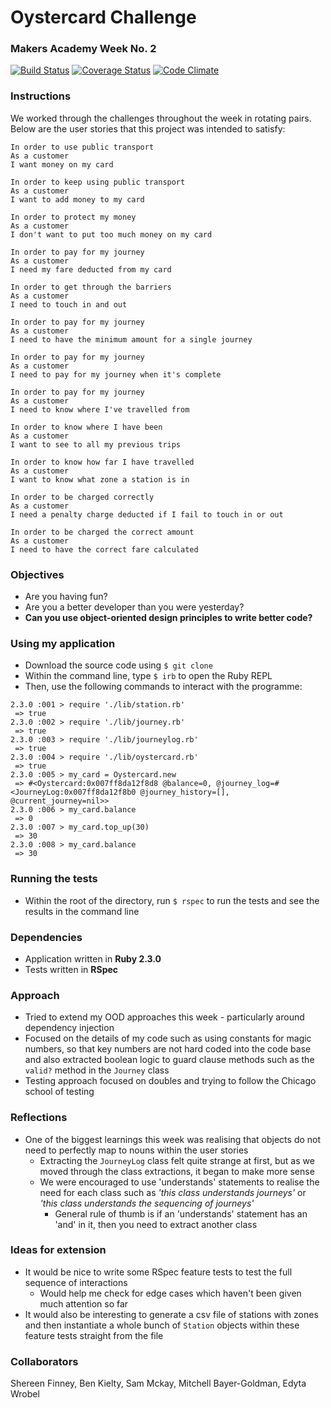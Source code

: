 # Oystercard Challenge
### Makers Academy Week No. 2

[![Build Status](https://travis-ci.org/KatHicks/oystercard.svg?branch=master)](https://travis-ci.org/KatHicks/oystercard) [![Coverage Status](https://coveralls.io/repos/github/KatHicks/oystercard/badge.svg?branch=master)](https://coveralls.io/github/KatHicks/oystercard?branch=master) [![Code Climate](https://codeclimate.com/github/KatHicks/oystercard/badges/gpa.svg)](https://codeclimate.com/github/KatHicks/oystercard)

### Instructions

We worked through the challenges throughout the week in rotating pairs. Below are the user stories that this project was intended to satisfy:

```
In order to use public transport
As a customer
I want money on my card

In order to keep using public transport
As a customer
I want to add money to my card

In order to protect my money
As a customer
I don't want to put too much money on my card

In order to pay for my journey
As a customer
I need my fare deducted from my card

In order to get through the barriers
As a customer
I need to touch in and out

In order to pay for my journey
As a customer
I need to have the minimum amount for a single journey

In order to pay for my journey
As a customer
I need to pay for my journey when it's complete

In order to pay for my journey
As a customer
I need to know where I've travelled from

In order to know where I have been
As a customer
I want to see to all my previous trips

In order to know how far I have travelled
As a customer
I want to know what zone a station is in

In order to be charged correctly
As a customer
I need a penalty charge deducted if I fail to touch in or out

In order to be charged the correct amount
As a customer
I need to have the correct fare calculated
```

### Objectives

* Are you having fun?
* Are you a better developer than you were yesterday?
* **Can you use object-oriented design principles to write better code?**

### Using my application

* Download the source code using `$ git clone`
* Within the command line, type `$ irb` to open the Ruby REPL
* Then, use the following commands to interact with the programme:

```
2.3.0 :001 > require './lib/station.rb'
 => true
2.3.0 :002 > require './lib/journey.rb'
 => true
2.3.0 :003 > require './lib/journeylog.rb'
 => true
2.3.0 :004 > require './lib/oystercard.rb'
 => true
2.3.0 :005 > my_card = Oystercard.new
 => #<Oystercard:0x007ff8da12f8d8 @balance=0, @journey_log=#<JourneyLog:0x007ff8da12f8b0 @journey_history=[], @current_journey=nil>>
2.3.0 :006 > my_card.balance
 => 0
2.3.0 :007 > my_card.top_up(30)
 => 30
2.3.0 :008 > my_card.balance
 => 30
```

### Running the tests

* Within the root of the directory, run `$ rspec` to run the tests and see the results in the command line

### Dependencies

* Application written in **Ruby 2.3.0**
* Tests written in **RSpec**

### Approach

* Tried to extend my OOD approaches this week - particularly around dependency injection
* Focused on the details of my code such as using constants for magic numbers, so that key numbers are not hard coded into the code base and also extracted boolean logic to guard clause methods such as the `valid?` method in the `Journey` class
* Testing approach focused on doubles and trying to follow the Chicago school of testing

### Reflections

* One of the biggest learnings this week was realising that objects do not need to perfectly map to nouns within the user stories
  * Extracting the `JourneyLog` class felt quite strange at first, but as we moved through the class extractions, it began to make more sense
  * We were encouraged to use 'understands' statements to realise the need for each class such as *'this class understands journeys'* or *'this class understands the sequencing of journeys'*
    * General rule of thumb is if an 'understands' statement has an 'and' in it, then you need to extract another class

### Ideas for extension

* It would be nice to write some RSpec feature tests to test the full sequence of interactions
  * Would help me check for edge cases which haven't been given much attention so far
* It would also be interesting to generate a csv file of stations with zones and then instantiate a whole bunch of `Station` objects within these feature tests straight from the file

### Collaborators

Shereen Finney, Ben Kielty, Sam Mckay, Mitchell Bayer-Goldman, Edyta Wrobel
